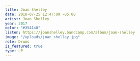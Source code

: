 ```yaml
---
title: Joan Shelley
date: 2018-07-25 12:47:00 -05:00
artist: Joan Shelley
year: 2017
color: "#354140"
listen: https://joanshelley.bandcamp.com/album/joan-shelley
image: "/uploads/joan_shelley.jpg"
role: Drums
is_featured: true
type: LP
---
```


